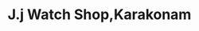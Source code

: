 ---
title: "J.j Watch Shop,Karakonam"
url: /neyattinkara/j-j-watch-shop-karakonam/
shop: watches
---